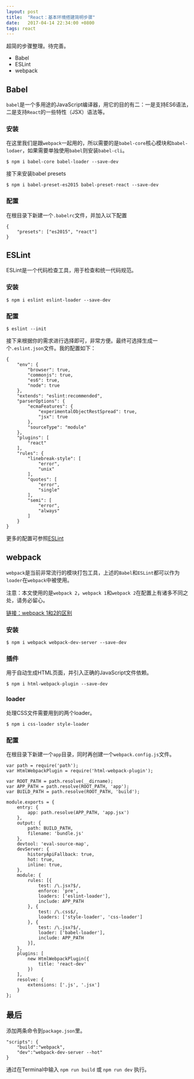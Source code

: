 ```yaml
---
layout: post
title:  "React：基本环境搭建简明步骤"
date:   2017-04-14 22:34:00 +0800
tags: react
---
```

超简的步骤整理。待完善。

- Babel
- ESLint
- webpack

## Babel

`babel`是一个多用途的JavaScript编译器，用它的目的有二：一是支持ES6语法，二是支持`React`的一些特性（JSX）语法等。

### 安装

在这里我们是跟`webpack`一起用的，所以需要的是`babel-core`核心模块和`babel-lodaer`，如果需要单独使用`babel`则安装`babel-cli`。

    $ npm i babel-core babel-loader --save-dev

接下来安装babel presets

    $ npm i babel-preset-es2015 babel-preset-react --save-dev
    
### 配置

在根目录下新建一个`.babelrc`文件，并加入以下配置

    {
        "presets": ["es2015", "react"]
    }

## ESLint

ESLint是一个代码检查工具，用于检查和统一代码规范。

### 安装

    $ npm i eslint eslint-loader --save-dev

### 配置

    $ eslint --init

接下来根据你的需求进行选择即可，非常方便。最终可选择生成一个`.eslint.json`文件。我的配置如下：

    {
        "env": {
            "browser": true,
            "commonjs": true,
            "es6": true,
            "node": true
        },
        "extends": "eslint:recommended",
        "parserOptions": {
            "ecmaFeatures": {
                "experimentalObjectRestSpread": true,
                "jsx": true
            },
            "sourceType": "module"
        },
        "plugins": [
            "react"
        ],
        "rules": {
            "linebreak-style": [
                "error",
                "unix"
            ],
            "quotes": [
                "error",
                "single"
            ],
            "semi": [
                "error",
                "always"
            ]
        }
    }

更多的配置可参照[ESLint](http://eslint.org)

## webpack

`webpack`是当前非常流行的模块打包工具，上述的`Babel`和`ESLint`都可以作为`loader`在`webpack`中被使用。

注意：本文使用的是`webpack 2`，`webpack 1`和`webpack 2`在配置上有诸多不同之处，请务必留心。

[链接：webpack 1和2的区别](https://webpack.js.org/guides/migrating/)

### 安装

    $ npm i webpack webpack-dev-server --save-dev
    
### 插件

用于自动生成HTML页面，并引入正确的JavaScript文件依赖。

    $ npm i html-webpack-plugin --save-dev

### loader

处理CSS文件需要用到的两个loader。

    $ npm i css-loader style-loader

### 配置

在根目录下新建一个`app`目录，同时再创建一个`webpack.config.js`文件。

    var path = require('path');
    var HtmlWebpackPlugin = require('html-webpack-plugin');
    
    var ROOT_PATH = path.resolve(__dirname);
    var APP_PATH = path.resolve(ROOT_PATH, 'app');
    var BUILD_PATH = path.resolve(ROOT_PATH, 'build');
    
    module.exports = {
        entry: {
            app: path.resolve(APP_PATH, 'app.jsx')
        },
        output: {
            path: BUILD_PATH,
            filename: 'bundle.js'
        },
        devtool: 'eval-source-map',
        devServer: {
            historyApiFallback: true,
            hot: true,
            inline: true,
        },
        module: {
            rules: [{
                test: /\.jsx?$/,
                enforce: 'pre',
                loaders: ['eslint-loader'],
                include: APP_PATH
            }, {
                test: /\.css$/,
                loaders: ['style-loader', 'css-loader']
            }, {
                test: /\.jsx?$/,
                loader: ['babel-loader'],
                include: APP_PATH
            }],
        },
        plugins: [
            new HtmlWebpackPlugin({
                title: 'react-dev'
            })
        ],
        resolve: {
            extensions: ['.js', '.jsx']
        }
    };

## 最后

添加两条命令到`package.json`里。

    "scripts": {
        "build":"webpack",
        "dev":"webpack-dev-server --hot"
    }

通过在Terminal中输入 `npm run build` 或 `npm run dev` 执行。